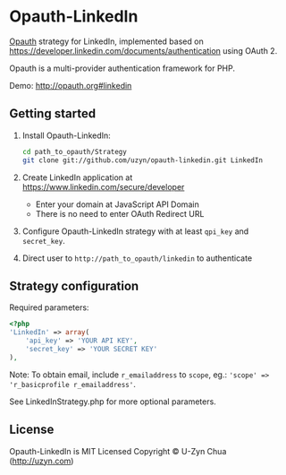 Opauth-LinkedIn
=============
[Opauth][1] strategy for LinkedIn, implemented based on https://developer.linkedin.com/documents/authentication using OAuth 2.

Opauth is a multi-provider authentication framework for PHP.

Demo: http://opauth.org#linkedin

Getting started
----------------
1. Install Opauth-LinkedIn:
   ```bash
   cd path_to_opauth/Strategy
   git clone git://github.com/uzyn/opauth-linkedin.git LinkedIn
   ```

2. Create LinkedIn application at https://www.linkedin.com/secure/developer
   - Enter your domain at JavaScript API Domain
   - There is no need to enter OAuth Redirect URL

3. Configure Opauth-LinkedIn strategy with at least `qpi_key` and `secret_key`.

4. Direct user to `http://path_to_opauth/linkedin` to authenticate

Strategy configuration
----------------------
Required parameters:

```php
<?php
'LinkedIn' => array(
	'api_key' => 'YOUR API KEY',
	'secret_key' => 'YOUR SECRET KEY'
),
```

Note: To obtain email, include `r_emailaddress` to `scope`, eg.: `'scope' => 'r_basicprofile r_emailaddress'`.

See LinkedInStrategy.php for more optional parameters.


License
---------
Opauth-LinkedIn is MIT Licensed
Copyright © U-Zyn Chua (http://uzyn.com)

[1]: https://github.com/uzyn/opauth